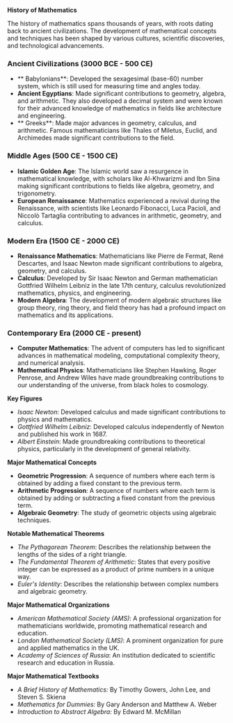 **History of Mathematics**

The history of mathematics spans thousands of years, with roots dating back to ancient civilizations. The development of mathematical concepts and techniques has been shaped by various cultures, scientific discoveries, and technological advancements.

### Ancient Civilizations (3000 BCE - 500 CE)

*   ** Babylonians**: Developed the sexagesimal (base-60) number system, which is still used for measuring time and angles today.
*   **Ancient Egyptians**: Made significant contributions to geometry, algebra, and arithmetic. They also developed a decimal system and were known for their advanced knowledge of mathematics in fields like architecture and engineering.
*   ** Greeks**: Made major advances in geometry, calculus, and arithmetic. Famous mathematicians like Thales of Miletus, Euclid, and Archimedes made significant contributions to the field.

### Middle Ages (500 CE - 1500 CE)

*   **Islamic Golden Age**: The Islamic world saw a resurgence in mathematical knowledge, with scholars like Al-Khwarizmi and Ibn Sina making significant contributions to fields like algebra, geometry, and trigonometry.
*   **European Renaissance**: Mathematics experienced a revival during the Renaissance, with scientists like Leonardo Fibonacci, Luca Pacioli, and Niccolò Tartaglia contributing to advances in arithmetic, geometry, and calculus.

### Modern Era (1500 CE - 2000 CE)

*   **Renaissance Mathematics**: Mathematicians like Pierre de Fermat, René Descartes, and Isaac Newton made significant contributions to algebra, geometry, and calculus.
*   **Calculus**: Developed by Sir Isaac Newton and German mathematician Gottfried Wilhelm Leibniz in the late 17th century, calculus revolutionized mathematics, physics, and engineering.
*   **Modern Algebra**: The development of modern algebraic structures like group theory, ring theory, and field theory has had a profound impact on mathematics and its applications.

### Contemporary Era (2000 CE - present)

*   **Computer Mathematics**: The advent of computers has led to significant advances in mathematical modeling, computational complexity theory, and numerical analysis.
*   **Mathematical Physics**: Mathematicians like Stephen Hawking, Roger Penrose, and Andrew Wiles have made groundbreaking contributions to our understanding of the universe, from black holes to cosmology.

**Key Figures**

*   *Isaac Newton*: Developed calculus and made significant contributions to physics and mathematics.
*   *Gottfried Wilhelm Leibniz*: Developed calculus independently of Newton and published his work in 1687.
*   *Albert Einstein*: Made groundbreaking contributions to theoretical physics, particularly in the development of general relativity.

**Major Mathematical Concepts**

*   **Geometric Progression**: A sequence of numbers where each term is obtained by adding a fixed constant to the previous term.
*   **Arithmetic Progression**: A sequence of numbers where each term is obtained by adding or subtracting a fixed constant from the previous term.
*   **Algebraic Geometry**: The study of geometric objects using algebraic techniques.

**Notable Mathematical Theorems**

*   *The Pythagorean Theorem*: Describes the relationship between the lengths of the sides of a right triangle.
*   *The Fundamental Theorem of Arithmetic*: States that every positive integer can be expressed as a product of prime numbers in a unique way.
*   *Euler's Identity*: Describes the relationship between complex numbers and algebraic geometry.

**Major Mathematical Organizations**

*   *American Mathematical Society (AMS)*: A professional organization for mathematicians worldwide, promoting mathematical research and education.
*   *London Mathematical Society (LMS)*: A prominent organization for pure and applied mathematics in the UK.
*   *Academy of Sciences of Russia*: An institution dedicated to scientific research and education in Russia.

**Major Mathematical Textbooks**

*   *A Brief History of Mathematics:* By Timothy Gowers, John Lee, and Steven S. Skiena
*   *Mathematics for Dummies:* By Gary Anderson and Matthew A. Weber
*   *Introduction to Abstract Algebra:* By Edward M. McMillan